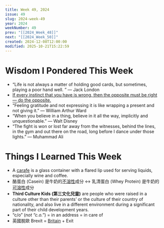 ```yaml
---
title: Week 49, 2024
issue: 49
slug: 2024-week-49
year: 2024
weekNumber: 49
prev: "[[2024_Week_48]]"
next: "[[2024_Week_50]]"
created: 2024-12-08T12:00:00
modified: 2025-10-21T15:22:59
---
```


# Wisdom I Pondered This Week

* “Life is not always a matter of holding good cards, but sometimes, playing a poor hand well. ” — Jack London
* [If every instinct that you have is wrong, then the opposite must be right — do the opposite.](https://www.youtube.com/watch?v=1Y_6fZGSOQI)
* “Feeling gratitude and not expressing it is like wrapping a present and not giving it.” — William Arthur Ward
* “When you believe in a thing, believe in it all the way, implicitly and unquestionable.” — Walt Disney
* “The fight is won or lost far away from the witnesses, behind the lines, in the gym and out there on the road, long before I dance under those lights.” — Muhammad Ali

# Things I Learned This Week

* A [carafe](https://www.google.com/search?q=carafe) is a glass container with a flared lip used for serving liquids, especially wine and coffee.
* 酪蛋白 (Casein) 是牛奶的<u>不溶性</u>成分 ↔ 乳清蛋白 (Whey Protein) 是牛奶的<u>可溶性</u>成分
* **Third Culture Kids (第三文化兒童)** are people who were raised in a culture other than their parents’ or the culture of their country of nationality, and also live in a different environment during a significant part of their child development years.
* “c/o” (_not “c.o.”_) = in an address = in care of
* 英國脫歐 Brexit = [Britain](https://sketchplanations.com/great-britain-the-united-kingdom-whats-the-difference) + Exit
